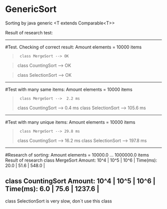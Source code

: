 # GenericSort

Sorting by java generic \<T extends Comparable\<T\>\>

Result of research test:

--------------------------------------------------
#Test. Checking of correct result:
Amount elements = 10000 items


>      class MergeSort --> OK

>   class CountingSort --> OK

>  class SelectionSort --> OK
 
--------------------------------------------------
#Test with many same items:
Amount elements = 10000 items
>      class MergeSort -->  2.2 ms
>   class CountingSort -->  0.4 ms
>  class SelectionSort --> 105.6 ms

--------------------------------------------------
#Test with many unique items:
Amount elements = 10000 items
>      class MergeSort --> 29.8 ms
>   class CountingSort --> 16.2 ms
>  class SelectionSort --> 197.8 ms

--------------------------------------------------
#Research of sorting:
Amount elements = 10000.0 ... 1000000.0 items
Result of research
     class MergeSort
   Amount:   10^4 |   10^5 |   10^6 |
 Time(ms):   20.0 |   51.6 |  548.0 |

  class CountingSort
   Amount:   10^4 |   10^5 |   10^6 |
 Time(ms):    6.0 |   75.6 | 1237.6 |
--------------------------------------------------


class SelectionSort is very slow, don`t use this class
